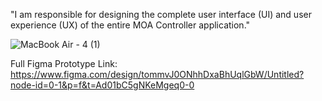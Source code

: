 "I am responsible for designing the complete user interface (UI) and user experience (UX) of the entire MOA Controller application."

![MacBook Air - 4 (1)](https://github.com/user-attachments/assets/048da69a-5a06-45c1-ac50-1c2eba90f5cc)


Full Figma Prototype 
Link:
https://www.figma.com/design/tommvJ0ONhhDxaBhUqlGbW/Untitled?node-id=0-1&p=f&t=Ad01bC5gNKeMgeq0-0
